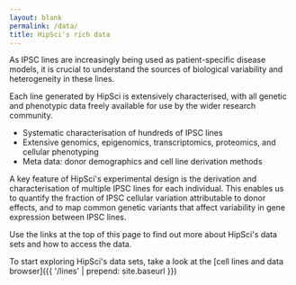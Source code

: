 ```yaml
---
layout: blank
permalink: /data/
title: HipSci's rich data
---
```


As IPSC lines are increasingly being used as patient-specific disease models,
it is crucial to understand the sources of biological variability and
heterogeneity in these lines.

Each line generated by HipSci is extensively characterised, with all
genetic and phenotypic data freely available
for use by the wider research community.

* Systematic characterisation of hundreds of IPSC lines
* Extensive genomics, epigenomics, transcriptomics, proteomics, and cellular phenotyping
* Meta data: donor demographics and cell line derivation methods

A key feature of HipSci's experimental design is the derivation and
characterisation of multiple IPSC lines for each individual. This enables us to
quantify the fraction of IPSC cellular variation attributable to donor effects,
and to map common genetic variants that affect variability in gene expression
between IPSC lines.

Use the links at the top of this page to find out more about HipSci's data sets
and how to access the data.

To start exploring HipSci's data sets, take a look at the [cell lines and data browser]({{ '/lines' | prepend: site.baseurl }})
